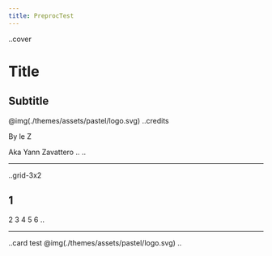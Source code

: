 ```yaml
---
title: PreprocTest
---
```


..cover
# Title
## Subtitle
@img(./themes/assets/pastel/logo.svg)
..credits

By le Z

Aka Yann Zavattero
..
..

---

..grid-3x2
## 1
2
3
4
5
6
..

---

..card
test
@img(./themes/assets/pastel/logo.svg)
..